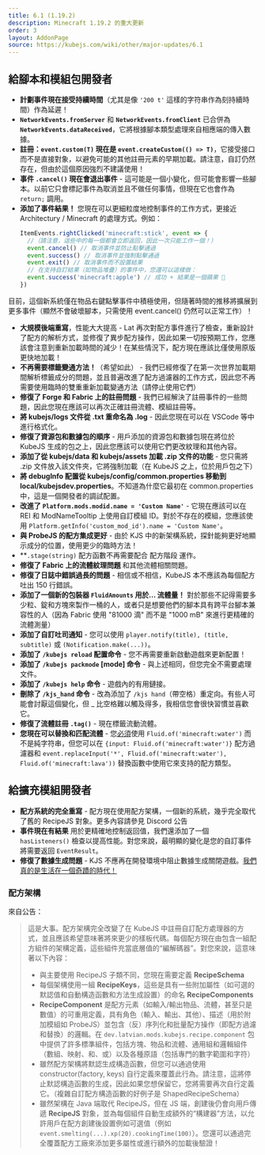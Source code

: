 ```yaml
---
title: 6.1 (1.19.2)
description: Minecraft 1.19.2 的重大更新
order: 3
layout: AddonPage
source: https://kubejs.com/wiki/other/major-updates/6.1
---
```


## 給腳本和模組包開發者

- **計劃事件現在接受持續時間**（尤其是像 `'200 t'` 這樣的字符串作為刻持續時間）作為延遲！
- **`NetworkEvents.fromServer`** 和 **`NetworkEvents.fromClient`** 已合併為 **`NetworkEvents.dataReceived`**，它將根據腳本類型處理來自相應端的傳入數據。
- **註冊：`event.custom(T)` 現在是 `event.createCustom(() => T)`**，它接受接口而不是直接對象，以避免可能的其他註冊元素的早期加載。請注意，自訂仍然存在，但由於這個原因強烈不建議使用！
- **事件 `.cancel()` 現在會退出事件** - 這可能是一個小變化，但可能會影響一些腳本。以前它只會標記事件為取消並且不做任何事情，但現在它也會作為 `return;` 調用。
- **添加了事件結果！** 您現在可以更細粒度地控制事件的工作方式，更接近 Architectury / Minecraft 的處理方式。例如：
  ```js
  ItemEvents.rightClicked('minecraft:stick', event => {
    //（請注意，這些中的每一個都會立即返回，因此一次只能工作一個！）
    event.cancel() // 取消事件並防止點擊通過
    event.success() // 取消事件並強制點擊通過
    event.exit() // 取消事件而不設置結果
    // 在支持自訂結果（如物品堆疊）的事件中，您還可以這樣做：
    event.success('minecraft:apple') // 成功 + 結果是一個蘋果 🍎
  })
  ```

目前，這個新系統僅在物品右鍵點擊事件中積極使用，但隨著時間的推移將擴展到更多事件（顯然不會破壞腳本，只需使用 event.cancel() 仍然可以正常工作）！

- **大規模後端重寫**，性能大大提高 - Lat 再次對配方事件進行了檢查，重新設計了配方的解析方式，並修復了異步配方操作，因此如果一切按預期工作，您應該會注意到重新加載時間的減少！在某些情況下，配方現在應該比僅使用原版更快地加載！
- **不再需要標籤變通方法！**（希望如此） - 我們已經修復了在第一次世界加載期間解析標籤成分的問題，並且普遍改進了配方過濾器的工作方式，因此您不再需要使用臨時的雙重重新加載變通方法（請停止使用它們）
- **修復了 Forge 和 Fabric 上的註冊問題** - 我們已經解決了註冊事件的一些問題，因此您現在應該可以再次正確註冊流體、模組註冊等。
- **將 kubejs/logs 文件從 .txt 重命名為 .log** - 因此您現在可以在 VSCode 等中進行格式化。
- **修復了資源包和數據包的順序** - 用戶添加的資源包和數據包現在將位於 KubeJS 生成的包之上，因此您應該可以使用它們更改紋理和其他內容。
- **添加了從 kubejs/data 和 kubejs/assets 加載 .zip 文件的功能** - 您只需將 .zip 文件放入該文件夾，它將強制加載（在 KubeJS 之上，位於用戶包之下）
- **將 debugInfo 配置從 kubejs/config/common.properties 移動到 local/kubejsdev.properties**。不知道為什麼它最初在 common.properties 中，這是一個開發者的調試配置。
- **改進了 `Platform.mods.modid.name = 'Custom Name'`** - 它現在應該可以在 REI 和 ModNameTooltip 上使用自訂模組 ID。對於不存在的模組，您應該使用 `Platform.getInfo('custom_mod_id').name = 'Custom Name'`。
- **與 ProbeJS 的配方集成更好** - 由於 KJS 中的新架構系統，探針能夠更好地顯示成分的位置，使用更少的臨時方法！
- **`.stage(string)` 配方函數不再需要配合 配方階段 運作。
- **修復了 Fabric 上的流體紋理問題** 和其他流體相關問題。
- **修復了日誌中錯誤過長的問題** - 相信或不相信，KubeJS 本不應該為每個配方吐出 150 行錯誤。
- **添加了一個新的包裝器 `FluidAmounts` 用於... 流體量！** 對於那些不記得需要多少粒、錠和方塊來製作一桶的人，或者只是想要他們的腳本具有跨平台腳本兼容性的人（因為 Fabric 使用 "81000 滴" 而不是 "1000 mB" 來進行更精確的流體測量）
- **添加了自訂吐司通知** - 您可以使用 `player.notify(title), (title, subtitle)` 或 `(Notification.make(...))`。
- **添加了 `/kubejs reload` 配置命令** - 您不再需要重新啟動遊戲來更新配置！
- **添加了 `/kubejs packmode` [mode] 命令** - 與上述相同，但您完全不需要處理文件。
- **添加了 `/kubejs help` 命令** - 遊戲內的有用鏈接。
- **刪除了 `/kjs_hand` 命令** - 改為添加了 `/kjs hand`（帶空格）重定向。有些人可能會討厭這個變化，但 _ 比空格難以觸及得多，我相信您會很快習慣並喜歡它。
- **修復了流體註冊 `.tag()`** - 現在標籤流動流體。
- **您現在可以替換和匹配流體** - 您<u>必須</u>使用 `Fluid.of('minecraft:water')` 而不是純字符串，但您可以在 `{input: Fluid.of('minecraft:water')}` 配方過濾器和 `event.replaceInput('*', Fluid.of('minecraft:water'), Fluid.of('minecraft:lava'))` 替換函數中使用它來支持的配方類型。

## 給擴充模組開發者

- **配方系統的完全重寫** - 配方現在使用配方架構，一個新的系統，幾乎完全取代了舊的 RecipeJS 對象。更多內容請參見 Discord 公告
- **事件現在有結果** 用於更精確地控制返回值，我們還添加了一個 `hasListeners()` 檢查以提高性能。對您來說，最明顯的變化是您的自訂事件將需要返回 `EventResult`。
- **修復了數據生成問題** - KJS 不應再在開發環境中阻止數據生成關閉遊戲。[我們真的是生活在一個奇蹟的時代！](https://www.youtube.com/watch?v=TiWWvDrIpIE)

### 配方架構

來自公告：

> 這是大事。配方架構完全改變了在 KubeJS 中註冊自訂配方處理器的方式，並且應該希望意味著將來更少的樣板代碼。每個配方現在由包含一組配方組件的架構定義，這些組件充當底層值的“編解碼器”。對您來說，這意味著以下內容：
>
> - 與主要使用 RecipeJS 子類不同，您現在需要定義 **RecipeSchema**
> - 每個架構使用一組 **RecipeKeys**，這些是具有一些附加屬性（如可選的默認值和自動構造函數和方法生成設置）的命名 **RecipeComponents**
> - **RecipeComponent** 是配方元素（如輸入/輸出物品、流體，甚至只是數值）的可重用定義，具有角色（輸入、輸出、其他）、描述（用於附加模組如 ProbeJS）並包含（反）序列化和批量配方操作（即配方過濾和替換）的邏輯。在 `dev.latvian.mods.kubejs.recipe.component` 包中提供了許多標準組件，包括方塊、物品和流體、通用組和邏輯組件（數組、映射、和、或）以及各種原語（包括專門的數字範圍和字符）
> - 雖然配方架構將默認生成構造函數，但您可以通過使用 constructor(factory, keys) 自行定義來覆蓋此行為。請注意，這將停止默認構造函數的生成，因此如果您想保留它，您將需要再次自行定義它。（複雜自訂配方構造函數的好例子是 ShapedRecipeSchema）
> - 雖然架構在 Java 端取代 RecipeJS，但在 JS 端，創建後仍會向用戶傳遞 **RecipeJS** 對象，並為每個組件自動生成額外的“構建器”方法，以允許用戶在配方創建後設置例如可選值（例如 `event.smelting(...).xp(20).cookingTime(100)`）。您還可以通過完全覆蓋配方工廠來添加更多屬性或進行額外的加載後驗證！
